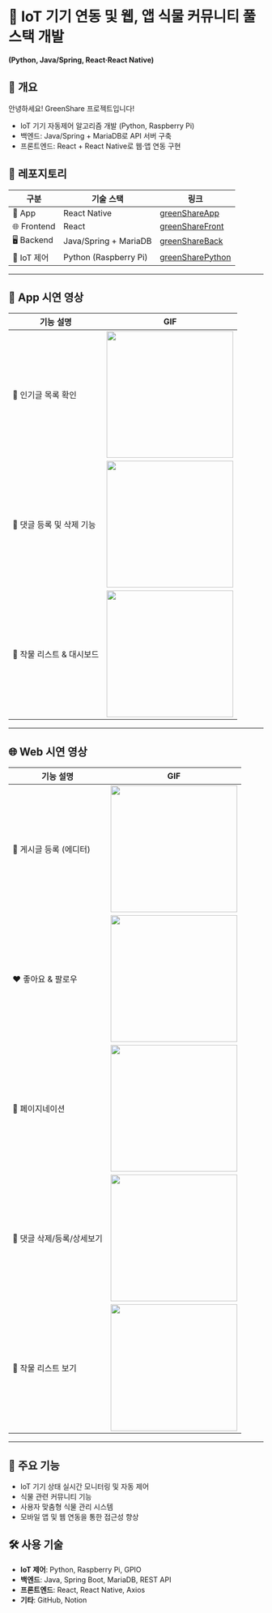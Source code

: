 # 🌱 IoT 기기 연동 및 웹, 앱 식물 커뮤니티 풀스택 개발  
**(Python, Java/Spring, React·React Native)**  

## 📖 개요
안녕하세요! GreenShare 프로젝트입니다! 
- IoT 기기 자동제어 알고리즘 개발 (Python, Raspberry Pi)
- 백엔드: Java/Spring + MariaDB로 API 서버 구축
- 프론트엔드: React + React Native로 웹·앱 연동 구현

## 🔗 레포지토리

| 구분         | 기술 스택                         | 링크                                                        |
|--------------|----------------------------------|-------------------------------------------------------------|
| 📱 App       | React Native                      | [greenShareApp](https://github.com/PangJin97/greenShareApp) |
| 🌐 Frontend  | React                              | [greenShareFront](https://github.com/PangJin97/greenShareFront) |
| 🖥️ Backend   | Java/Spring + MariaDB              | [greenShareBack](https://github.com/PangJin97/greenShareBack) |
| 🤖 IoT 제어  | Python (Raspberry Pi)              | [greenSharePython](https://github.com/PangJin97/greenSharePython) |

---

## 📱 App 시연 영상

| 기능 설명                   | GIF |
|----------------------------|------|
| 🌿 인기글 목록 확인        | <img src="https://raw.githubusercontent.com/PangJin97/GreenShareProject-/main/인기글%20목록.gif" width="250"/> |
| 💬 댓글 등록 및 삭제 기능  | <img src="https://raw.githubusercontent.com/PangJin97/GreenShareProject-/main/식물이야기%20댓글%20등록%20삭제.gif" width="250"/> |
| 🌱 작물 리스트 & 대시보드  | <img src="https://raw.githubusercontent.com/PangJin97/GreenShareProject-/main/작물리스트와%20대쉬보드.gif" width="250"/> |

---

## 🌐 Web 시연 영상

| 기능 설명                   | GIF |
|----------------------------|------|
| 📝 게시글 등록 (에디터)    | <img src="https://raw.githubusercontent.com/PangJin97/GreenShareProject-/main/에디터를%20사용한%20게시글%20등록.gif" width="250"/> |
| ❤️ 좋아요 & 팔로우         | <img src="https://raw.githubusercontent.com/PangJin97/GreenShareProject-/main/팔로우,좋아요.gif" width="250"/> |
| 📃 페이지네이션             | <img src="https://raw.githubusercontent.com/PangJin97/GreenShareProject-/main/페이지네이션.gif" width="250"/> |
| 💬 댓글 삭제/등록/상세보기 | <img src="https://raw.githubusercontent.com/PangJin97/GreenShareProject-/main/댓글%20삭제%20등록%20상세보기.gif" width="250"/> |
| 🌱 작물 리스트 보기         | <img src="https://raw.githubusercontent.com/PangJin97/GreenShareProject-/main/작물리스트.gif" width="250"/> |

---

## 📌 주요 기능
- IoT 기기 상태 실시간 모니터링 및 자동 제어
- 식물 관련 커뮤니티 기능 
- 사용자 맞춤형 식물 관리 시스템
- 모바일 앱 및 웹 연동을 통한 접근성 향상

## 🛠️ 사용 기술
- **IoT 제어**: Python, Raspberry Pi, GPIO
- **백엔드**: Java, Spring Boot, MariaDB, REST API
- **프론트엔드**: React, React Native, Axios
- **기타**: GitHub, Notion
